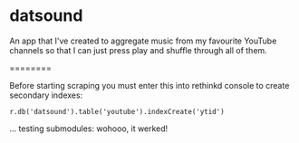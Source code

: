 # datsound
An app that I've created to aggregate music from my favourite YouTube channels so that I can just press play and shuffle through all of them.

========

Before starting scraping you must enter this into rethinkd console to create secondary indexes:
```
r.db('datsound').table('youtube').indexCreate('ytid')
```
... testing submodules: wohooo, it werked!
